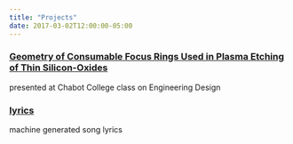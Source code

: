 ```yaml
---
title: "Projects"
date: 2017-03-02T12:00:00-05:00
---
```



### [Geometry of Consumable Focus Rings Used in Plasma Etching of Thin Silicon-Oxides](https://wilsonify.github.io/FocusRing)

presented at Chabot College class on Engineering Design 


### [lyrics](https://wilsonify.github.io/lyrics)

machine generated song lyrics

